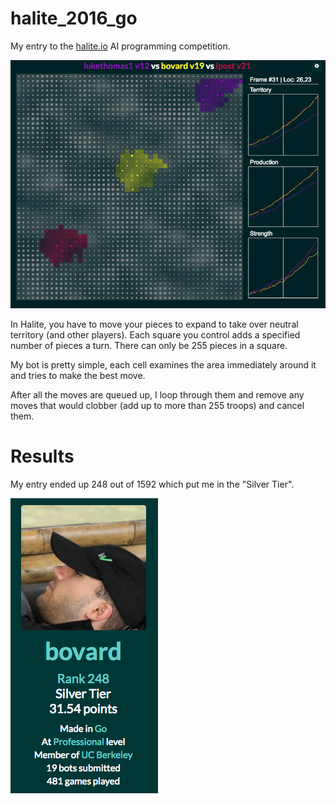 # halite_2016_go

My entry to the [halite.io](https://halite.io) AI programming competition. 

![game](game.png)

In Halite, you have to move your pieces to expand to take over neutral territory (and other players). Each square you control adds a specified number of pieces a turn. There can only be 255 pieces in a square.

My bot is pretty simple, each cell examines the area immediately around it and tries to make the best move.

After all the moves are queued up, I loop through them and remove any moves that would clobber (add up to more than 255 troops) and cancel them.

# Results
My entry ended up 248 out of 1592 which put me in the "Silver Tier".

![results](results.png)

